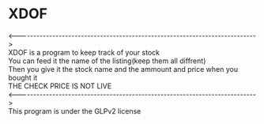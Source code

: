 # XDOF  

<--------------------------------------------------------------------------->  
XDOF is a program to keep track of your stock  
You can feed it the name of the listing(keep them all diffrent)  
Then you give it the stock name and the ammount and price when you bought it  
THE CHECK PRICE IS NOT LIVE  
<--------------------------------------------------------------------------->  
This program is under the GLPv2 license  
